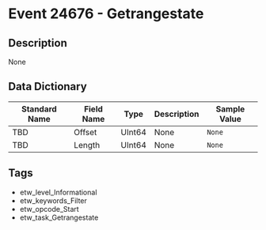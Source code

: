 # Event 24676 - Getrangestate

## Description
None

## Data Dictionary
|Standard Name|Field Name|Type|Description|Sample Value|
|---|---|---|---|---|
|TBD|Offset|UInt64|None|`None`|
|TBD|Length|UInt64|None|`None`|

## Tags
* etw_level_Informational
* etw_keywords_Filter
* etw_opcode_Start
* etw_task_Getrangestate